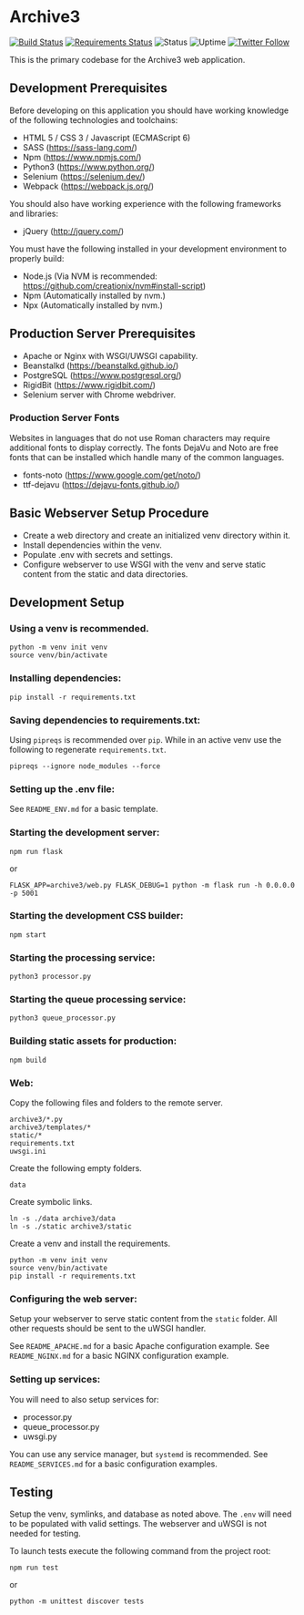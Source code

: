 # Archive3

[![Build Status](https://travis-ci.com/RigidBit/archive3.svg?branch=master)](https://travis-ci.com/RigidBit/archive3)
[![Requirements Status](https://requires.io/github/RigidBit/archive3/requirements.svg?branch=master)](https://requires.io/github/RigidBit/archive3/requirements/?branch=master)
![Status](https://img.shields.io/uptimerobot/status/m784351886-ad46f26677bcc9e5b890aaf4)
![Uptime](https://img.shields.io/uptimerobot/ratio/m784351886-ad46f26677bcc9e5b890aaf4)
[![Twitter Follow](https://img.shields.io/twitter/follow/archive3?style=social)](https://twitter.com/archive3)

This is the primary codebase for the Archive3 web application.

## Development Prerequisites

Before developing on this application you should have working knowledge of the following technologies and toolchains:

* HTML 5 / CSS 3 / Javascript (ECMAScript 6)
* SASS (https://sass-lang.com/)
* Npm (https://www.npmjs.com/)
* Python3 (https://www.python.org/)
* Selenium (https://selenium.dev/)
* Webpack (https://webpack.js.org/)

You should also have working experience with the following frameworks and libraries:

* jQuery (http://jquery.com/)

You must have the following installed in your development environment to properly build:

* Node.js (Via NVM is recommended: https://github.com/creationix/nvm#install-script)
* Npm (Automatically installed by nvm.)
* Npx (Automatically installed by nvm.)

## Production Server Prerequisites

* Apache or Nginx with WSGI/UWSGI capability.
* Beanstalkd (https://beanstalkd.github.io/)
* PostgreSQL (https://www.postgresql.org/)
* RigidBit (https://www.rigidbit.com/)
* Selenium server with Chrome webdriver.

### Production Server Fonts

Websites in languages that do not use Roman characters may require additional fonts to display correctly. The fonts DejaVu and Noto are free fonts that can be installed which handle many of the common languages.

* fonts-noto (https://www.google.com/get/noto/)
* ttf-dejavu (https://dejavu-fonts.github.io/)

## Basic Webserver Setup Procedure
* Create a web directory and create an initialized venv directory within it.
* Install dependencies within the venv.
* Populate .env with secrets and settings.
* Configure webserver to use WSGI with the venv and serve static content from the static and data directories.

## Development Setup

### Using a venv is recommended.
```
python -m venv init venv
source venv/bin/activate
```

### Installing dependencies:
```
pip install -r requirements.txt
```

### Saving dependencies to requirements.txt:
Using `pipreqs` is recommended over `pip`. While in an active venv use the following to regenerate `requirements.txt`.
```
pipreqs --ignore node_modules --force
```

### Setting up the .env file:

See `README_ENV.md` for a basic template.

### Starting the development server:
```
npm run flask
```
or
```
FLASK_APP=archive3/web.py FLASK_DEBUG=1 python -m flask run -h 0.0.0.0 -p 5001
```

### Starting the development CSS builder:
```
npm start
```

### Starting the processing service:
```
python3 processor.py
```

### Starting the queue processing service:
```
python3 queue_processor.py
```

### Building static assets for production:
```
npm build
```

### Web:
Copy the following files and folders to the remote server.
```
archive3/*.py
archive3/templates/*
static/*
requirements.txt
uwsgi.ini
```
Create the following empty folders.
```
data
```
Create symbolic links.
```
ln -s ./data archive3/data
ln -s ./static archive3/static
```
Create a venv and install the requirements.
```
python -m venv init venv
source venv/bin/activate
pip install -r requirements.txt
```

### Configuring the web server:

Setup your webserver to serve static content from the `static` folder. All other requests should be sent to the uWSGI handler.

See `README_APACHE.md` for a basic Apache configuration example.
See `README_NGINX.md` for a basic NGINX configuration example.

### Setting up services:
You will need to also setup services for:
- processor.py
- queue_processor.py
- uwsgi.py

You can use any service manager, but `systemd` is recommended. See `README_SERVICES.md` for a basic configuration examples.

## Testing

Setup the venv, symlinks, and database as noted above. The `.env` will need to be populated with valid settings. The webserver and uWSGI is not needed for testing.

To launch tests execute the following command from the project root:
```
npm run test
```
or
```
python -m unittest discover tests
```
